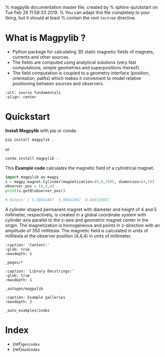 % magpylib documentation master file, created by
% sphinx-quickstart on Tue Feb 26 11:58:33 2019.
% You can adapt this file completely to your liking, but it should at least
% contain the root `toctree` directive.

# What is Magpylib ?

- Python package for calculating 3D static magnetic fields of magnets, currents and other sources.
- The fields are computed using analytical solutions (very fast computations, simple geometries and superpositions thereof).
- The field computation is coupled to a geometry interface (position, orientation, paths) which makes it convenient to model relative positioning between sources and observers.

```{image} _static/images/index/source_fundamentals.png
:alt: source fundamentals
:align: center
```
# Quickstart

**Install Magpylib** with pip or conda:

```bash
pip install magpylib .
```
or 

```bash
conda install magpylib .
```

This **Example code** calculates the magnetic field of a cylindrical magnet.

```python
import magpylib as magpy
s = magpy.magnet.Cylinder(magnetization=(0,0,350), dimension=(4,5))
observer_pos = (4,4,4)
print(s.getB(observer_pos))

# Output: [ 5.08641867  5.08641867 -0.60532983]
```

A cylinder shaped permanent magnet with diameter and height of 4 and 5 millimeter, respectively, is created in a global coordinate system with cylinder axis parallel to the z-axis and geometric magnet center in the origin. The magnetization is homogeneous and points in z-direction with an amplitude of 350 millitesla. The magnetic field is calculated in units of millitesla at the observer position (4,4,4) in units of millimeter.

```{toctree}
:caption: 'Content:'
:glob: true
:maxdepth: 1

_pages/*
```

```{toctree}
:caption: 'Library Docstrings:'
:glob: true
:maxdepth: 1

_autogen/magpylib
```

```{toctree}
:caption: Example galleries
:maxdepth: 2

_auto_examples/index
```

# Index

- {ref}`genindex`
- {ref}`modindex`
